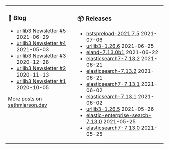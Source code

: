 <table><tr><td valign="top">

### 📰 Blog
<!-- blog starts -->
* [urllib3 Newsletter #5](http://sethmlarson.dev/blog/2021-06-29/urllib3-newsletter-5) 2021-06-29
* [urllib3 Newsletter #4](http://sethmlarson.dev/blog/2021-05-03/urllib3-newsletter-4) 2021-05-03
* [urllib3 Newsletter #3](http://sethmlarson.dev/blog/2020-12-28/urllib3-newsletter-3) 2020-12-28
* [urllib3 Newsletter #2](http://sethmlarson.dev/blog/2020-11-13/urllib3-newsletter-2) 2020-11-13
* [urllib3 Newsletter #1](http://sethmlarson.dev/blog/2020-10-05/urllib3-newsletter-september-2020) 2020-10-05
<!-- blog ends -->
More posts on [sethmlarson.dev](https://sethmlarson.dev)
</td><td valign="top">

### 📦 Releases
<!-- other starts -->
* [hstspreload-2021.7.5](https://pypi.org/project/hstspreload/2021.7.5) 2021-07-06
* [urllib3-1.26.6](https://pypi.org/project/urllib3/1.26.6) 2021-06-25
* [eland-7.13.0b1](https://pypi.org/project/eland/7.13.0b1) 2021-06-22
* [elasticsearch7-7.13.2](https://pypi.org/project/elasticsearch7/7.13.2) 2021-06-21
* [elasticsearch-7.13.2](https://pypi.org/project/elasticsearch/7.13.2) 2021-06-21
* [elasticsearch7-7.13.1](https://pypi.org/project/elasticsearch7/7.13.1) 2021-06-02
* [elasticsearch-7.13.1](https://pypi.org/project/elasticsearch/7.13.1) 2021-06-02
* [urllib3-1.26.5](https://pypi.org/project/urllib3/1.26.5) 2021-05-26
* [elastic-enterprise-search-7.13.0](https://pypi.org/project/elastic-enterprise-search/7.13.0) 2021-05-25
* [elasticsearch7-7.13.0](https://pypi.org/project/elasticsearch7/7.13.0) 2021-05-25
<!-- other ends -->
</td></tr></table>
